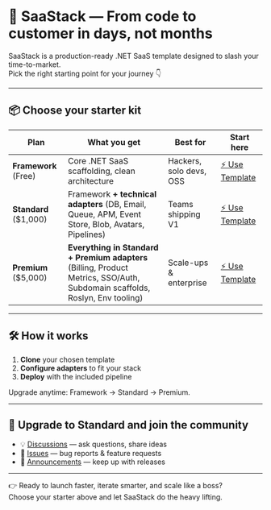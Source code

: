 # 🚀 SaaStack — From code to customer in days, not months

SaaStack is a production-ready .NET SaaS template designed to slash your time-to-market.  
Pick the right starting point for your journey 👇

---

## 📦 Choose your starter kit

| Plan       | What you get | Best for | Start here |
|------------|--------------|----------|------------|
| **Framework** (Free) | Core .NET SaaS scaffolding, clean architecture | Hackers, solo devs, OSS | [⚡ Use Template](https://github.com/SaaStacked/saastack) |
| **Standard** ($1,000) | Framework **+ technical adapters** (DB, Email, Queue, APM, Event Store, Blob, Avatars, Pipelines) | Teams shipping V1 | [⚡ Use Template](https://github.com/SaaStacked/saastack-standard) |
| **Premium** ($5,000) | **Everything in Standard + Premium adapters** (Billing, Product Metrics, SSO/Auth, Subdomain scaffolds, Roslyn, Env tooling) | Scale-ups & enterprise | [⚡ Use Template](https://github.com/SaaStacked/saastack-premium) |

---

## 🛠️ How it works
1. **Clone** your chosen template  
2. **Configure adapters** to fit your stack  
3. **Deploy** with the included pipeline  

Upgrade anytime: Framework → Standard → Premium.

---

## 💬 Upgrade to Standard and join the community
- 💡 [Discussions](https://github.com/SaaStacked/saastack-standard/discussions) — ask questions, share ideas  
- 🐞 [Issues](https://github.com/SaaStacked/.github/saastack-standard/issues/new/choose) — bug reports & feature requests  
- 📢 [Announcements](https://github.com/orgs/SaaStacked/saastack-standard/discussions/categories/announcements) — keep up with releases  

---

👉 Ready to launch faster, iterate smarter, and scale like a boss?  
Choose your starter above and let SaaStack do the heavy lifting.
